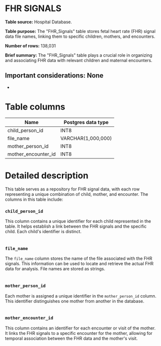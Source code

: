 <h1><b>FHR SIGNALS</b></h1>

**Table source:** Hospital Database.

**Table purpose:** The "FHR_Signals" table stores fetal heart rate (FHR) signal data file names, linking them to specific children, mothers, and encounters.

**Number of rows:** 138,031

**Brief summary:**
The "FHR_Signals" table plays a crucial role in organizing and associating FHR data with relevant children and maternal encounters.

**Important considerations:**
None
- 
- 

# Table columns

Name | Postgres data type
---- | ----
child\_person\_id | INT8
file\_name | VARCHAR(1,000,000)
mother\_person\_id | INT8
mother\_encounter\_id | INT8

# Detailed description

This table serves as a repository for FHR signal data, with each row representing a unique combination of child, mother, and encounter. The columns in this table include:
<br/>
### `child_person_id`
This column contains a unique identifier for each child represented in the table. It helps establish a link between the FHR signals and the specific child. Each child's identifier is distinct.
<br></br>

### `file_name`
The `file_name` column stores the name of the file associated with the FHR signals. This information can be used to locate and retrieve the actual FHR data for analysis. File names are stored as strings.
<br></br>

### `mother_person_id`
Each mother is assigned a unique identifier in the `mother_person_id` column. This identifier distinguishes one mother from another in the database.
<br></br>

### `mother_encounter_id`
This column contains an identifier for each encounter or visit of the mother. It links the FHR signals to a specific encounter for the mother, allowing for temporal association between the FHR data and the mother's visit.
